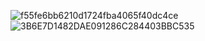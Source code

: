 ![f55fe6bb6210d1724fba4065f40dc4ce](https://github.com/user-attachments/assets/daf7c5c7-a1b5-4daa-9219-c5e62eca5bdc)
![3B6E7D1482DAE091286C284403BBC535](https://github.com/user-attachments/assets/d25909a0-a848-4bf1-ad27-6381160efb8d)
